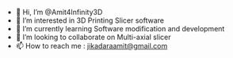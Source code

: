 - 👋 Hi, I’m @Amit4Infinity3D
- 👀 I’m interested in 3D Printing Slicer software
- 🌱 I’m currently learning Software modification and development
- 💞️ I’m looking to collaborate on Multi-axial slicer
- 📫 How to reach me : jikadaraamit@gmail.com

<!---
Amit4Infinity3D/Amit4Infinity3D is a ✨ special ✨ repository because its `README.md` (this file) appears on your GitHub profile.
You can click the Preview link to take a look at your changes.
--->

